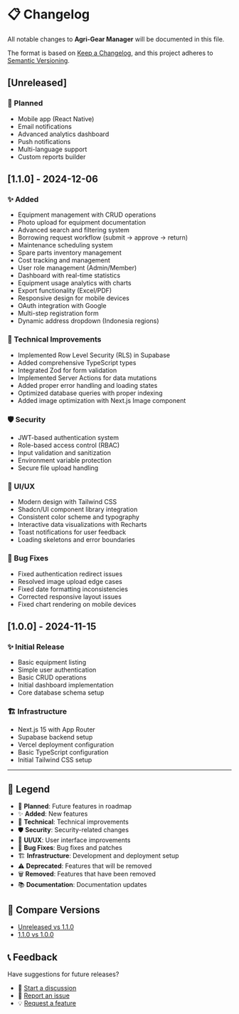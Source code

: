 # 📋 Changelog

All notable changes to **Agri-Gear Manager** will be documented in this file.

The format is based on [Keep a Changelog](https://keepachangelog.com/en/1.0.0/),
and this project adheres to [Semantic Versioning](https://semver.org/spec/v2.0.0.html).

## [Unreleased]

### 🚀 Planned
- Mobile app (React Native)
- Email notifications
- Advanced analytics dashboard
- Push notifications
- Multi-language support
- Custom reports builder

## [1.1.0] - 2024-12-06

### ✨ Added
- Equipment management with CRUD operations
- Photo upload for equipment documentation
- Advanced search and filtering system
- Borrowing request workflow (submit → approve → return)
- Maintenance scheduling system
- Spare parts inventory management
- Cost tracking and management
- User role management (Admin/Member)
- Dashboard with real-time statistics
- Equipment usage analytics with charts
- Export functionality (Excel/PDF)
- Responsive design for mobile devices
- OAuth integration with Google
- Multi-step registration form
- Dynamic address dropdown (Indonesia regions)

### 🔧 Technical Improvements
- Implemented Row Level Security (RLS) in Supabase
- Added comprehensive TypeScript types
- Integrated Zod for form validation
- Implemented Server Actions for data mutations
- Added proper error handling and loading states
- Optimized database queries with proper indexing
- Added image optimization with Next.js Image component

### 🛡️ Security
- JWT-based authentication system
- Role-based access control (RBAC)
- Input validation and sanitization
- Environment variable protection
- Secure file upload handling

### 🎨 UI/UX
- Modern design with Tailwind CSS
- Shadcn/UI component library integration
- Consistent color scheme and typography
- Interactive data visualizations with Recharts
- Toast notifications for user feedback
- Loading skeletons and error boundaries

### 🐛 Bug Fixes
- Fixed authentication redirect issues
- Resolved image upload edge cases
- Fixed date formatting inconsistencies
- Corrected responsive layout issues
- Fixed chart rendering on mobile devices

## [1.0.0] - 2024-11-15

### ✨ Initial Release
- Basic equipment listing
- Simple user authentication
- Basic CRUD operations
- Initial dashboard implementation
- Core database schema setup

### 🏗️ Infrastructure
- Next.js 15 with App Router
- Supabase backend setup
- Vercel deployment configuration
- Basic TypeScript configuration
- Initial Tailwind CSS setup

---

## 📝 Legend

- 🚀 **Planned**: Future features in roadmap
- ✨ **Added**: New features
- 🔧 **Technical**: Technical improvements
- 🛡️ **Security**: Security-related changes
- 🎨 **UI/UX**: User interface improvements
- 🐛 **Bug Fixes**: Bug fixes and patches
- 🏗️ **Infrastructure**: Development and deployment setup
- ⚠️ **Deprecated**: Features that will be removed
- 🗑️ **Removed**: Features that have been removed
- 📚 **Documentation**: Documentation updates

## 🔗 Compare Versions

- [Unreleased vs 1.1.0](https://github.com/nopianpdlh/agri-gear-manager/compare/v1.1.0...HEAD)
- [1.1.0 vs 1.0.0](https://github.com/nopianpdlh/agri-gear-manager/compare/v1.0.0...v1.1.0)

## 📞 Feedback

Have suggestions for future releases? 
- 💬 [Start a discussion](https://github.com/nopianpdlh/agri-gear-manager/discussions)
- 🐛 [Report an issue](https://github.com/nopianpdlh/agri-gear-manager/issues)
- 💡 [Request a feature](https://github.com/nopianpdlh/agri-gear-manager/issues/new?template=feature_request.md)
